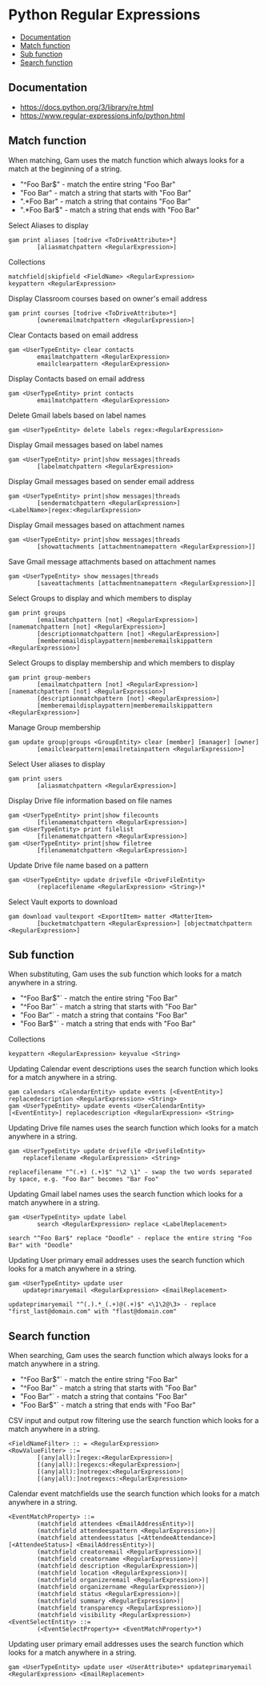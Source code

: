 # Python Regular Expressions
- [Documentation](#documentation)
- [Match function](#match-function)
- [Sub function](#sub-function)
- [Search function](#search-function)

## Documentation
* https://docs.python.org/3/library/re.html
* https://www.regular-expressions.info/python.html

## Match function
When matching, Gam uses the match function which always looks for a match at the beginning of a string.
* "^Foo Bar$" - match the entire string "Foo Bar"
* "Foo Bar" - match a string that starts with "Foo Bar"
* ".*Foo Bar" - match a string that contains "Foo Bar"
* ".*Foo Bar$" - match a string that ends with "Foo Bar"

Select Aliases to display
```
gam print aliases [todrive <ToDriveAttribute>*]
        [aliasmatchpattern <RegularExpression>]
```
Collections
```
matchfield|skipfield <FieldName> <RegularExpression>
keypattern <RegularExpression>
```

Display Classroom courses based on owner's email address
```
gam print courses [todrive <ToDriveAttribute>*]
        [owneremailmatchpattern <RegularExpression>]
```

Clear Contacts based on email address
```
gam <UserTypeEntity> clear contacts
        emailmatchpattern <RegularExpression>
        emailclearpattern <RegularExpression>
```

Display Contacts based on email address
```
gam <UserTypeEntity> print contacts
        emailmatchpattern <RegularExpression>
```

Delete Gmail labels based on label names
```
gam <UserTypeEntity> delete labels regex:<RegularExpression>
```

Display Gmail messages based on label names
```
gam <UserTypeEntity> print|show messages|threads
        [labelmatchpattern <RegularExpression>
```

Display Gmail messages based on sender email address
```
gam <UserTypeEntity> print|show messages|threads
        [sendermatchpattern <RegularExpression>]
<LabelName>|regex:<RegularExpression>
```

Display Gmail messages based on attachment names
```
gam <UserTypeEntity> print|show messages|threads
        [showattachments [attachmentnamepattern <RegularExpression>]]
```

Save Gmail message attachments based on attachment names
```
gam <UserTypeEntity> show messages|threads
        [saveattachments [attachmentnamepattern <RegularExpression>]]
```

Select Groups to display and which members to display
```
gam print groups
        [emailmatchpattern [not] <RegularExpression>] [namematchpattern [not] <RegularExpression>]
        [descriptionmatchpattern [not] <RegularExpression>]
        [memberemaildisplaypattern|memberemailskippattern <RegularExpression>]
```

Select Groups to display membership and which members to display
```
gam print group-members
        [emailmatchpattern [not] <RegularExpression>] [namematchpattern [not] <RegularExpression>]
        [descriptionmatchpattern [not] <RegularExpression>]
        [memberemaildisplaypattern|memberemailskippattern <RegularExpression>]
```

Manage Group membership
```
gam update group|groups <GroupEntity> clear [member] [manager] [owner]
        [emailclearpattern|emailretainpattern <RegularExpression>]
```

Select User aliases to display
```
gam print users
        [aliasmatchpattern <RegularExpression>]
```

Display Drive file information based on file names
```
gam <UserTypeEntity> print|show filecounts
        [filenamematchpattern <RegularExpression>]
gam <UserTypeEntity> print filelist
        [filenamematchpattern <RegularExpression>]
gam <UserTypeEntity> print|show filetree
        [filenamematchpattern <RegularExpression>]
```

Update Drive file name based on a pattern
```
gam <UserTypeEntity> update drivefile <DriveFileEntity>
        (replacefilename <RegularExpression> <String>)*
```

Select Vault exports to download
```
gam download vaultexport <ExportItem> matter <MatterItem>
        [bucketmatchpattern <RegularExpression>] [objectmatchpattern <RegularExpression>]
```

## Sub function
When substituting, Gam uses the sub function which looks for a match anywhere in a string.

* "^Foo Bar$"` - match the entire string "Foo Bar"
* "^Foo Bar"` - match a string that starts with "Foo Bar"
* "Foo Bar"` - match a string that contains "Foo Bar"
* "Foo Bar$"` - match a string that ends with "Foo Bar"

Collections
```
keypattern <RegularExpression> keyvalue <String>
```

Updating Calendar event descriptions uses the search function which looks for a match anywhere in a string.
```
gam calendars <CalendarEntity> update events [<EventEntity>] replacedescription <RegularExpression> <String>
gam <UserTypeEntity> update events <UserCalendarEntity> [<EventEntity>] replacedescription <RegularExpression> <String>
```

Updating Drive file names uses the search function which looks for a match anywhere in a string.
```
gam <UserTypeEntity> update drivefile <DriveFileEntity>
    replacefilename <RegularExpression> <String>

replacefilename "^(.+) (.+)$" "\2 \1" - swap the two words separated by space, e.g. "Foo Bar" becomes "Bar Foo"

```

Updating Gmail label names uses the search function which looks for a match anywhere in a string.
```
gam <UserTypeEntity> update label
        search <RegularExpression> replace <LabelReplacement>

search "^Foo Bar$" replace "Doodle" - replace the entire string "Foo Bar" with "Doodle"

```

Updating User primary email addresses uses the search function which looks for a match anywhere in a string.

```
gam <UserTypeEntity> update user
    updateprimaryemail <RegularExpression> <EmailReplacement>

updateprimaryemail "^(.).*_(.+)@(.+)$" <\1\2@\3> - replace "first_last@domain.com" with "flast@domain.com"

```

## Search function
When searching, Gam uses the search function which always looks for a match anywhere in a string.

* "^Foo Bar$"` - match the entire string "Foo Bar"
* "^Foo Bar"` - match a string that starts with "Foo Bar"
* "Foo Bar"` - match a string that contains "Foo Bar"
* "Foo Bar$"` - match a string that ends with "Foo Bar"

CSV input and output row filtering use the search function which looks for a match anywhere in a string.
```
<FieldNameFilter> :: = <RegularExpression>
<RowValueFilter> ::=
        [(any|all):]regex:<RegularExpression>|
        [(any|all):]regexcs:<RegularExpression>|
        [(any|all):]notregex:<RegularExpression>|
        [(any|all):]notregexcs:<RegularExpression>
```

Calendar event matchfields use the search function which looks for a match anywhere in a string.
```
<EventMatchProperty> ::=
        (matchfield attendees <EmailAddressEntity>)|
        (matchfield attendeespattern <RegularExpression>)|
        (matchfield attendeesstatus [<AttendeeAttendance>] [<AttendeeStatus>] <EmailAddressEntity>)|
        (matchfield creatoremail <RegularExpression>)|
        (matchfield creatorname <RegularExpression>)|
        (matchfield description <RegularExpression>)|
        (matchfield location <RegularExpression>)|
        (matchfield organizeremail <RegularExpression>)|
        (matchfield organizername <RegularExpression>)|
        (matchfield status <RegularExpression>)|
        (matchfield summary <RegularExpression>)|
        (matchfield transparency <RegularExpression>)|
        (matchfield visibility <RegularExpression>)
<EventSelectEntity> ::=
        (<EventSelectProperty>+ <EventMatchProperty>*)
```
Updating user primary email addresses uses the search function which looks for a match anywhere in a string.

```
gam <UserTypeEntity> update user <UserAttribute>* updateprimaryemail <RegularExpression> <EmailReplacement>
```
